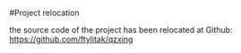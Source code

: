 #Project relocation

the source code of the project has been relocated at Github: https://github.com/ftylitak/qzxing
